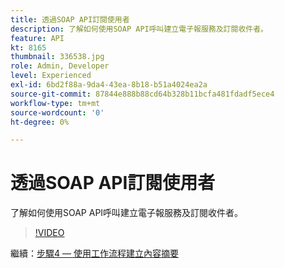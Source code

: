 ```yaml
---
title: 透過SOAP API訂閱使用者
description: 了解如何使用SOAP API呼叫建立電子報服務及訂閱收件者。
feature: API
kt: 8165
thumbnail: 336538.jpg
role: Admin, Developer
level: Experienced
exl-id: 6bd2f88a-9da4-43ea-8b18-b51a4024ea2a
source-git-commit: 87844e888b88cd64b328b11bcfa481fdadf5ece4
workflow-type: tm+mt
source-wordcount: '0'
ht-degree: 0%

---
```


# 透過SOAP API訂閱使用者

了解如何使用SOAP API呼叫建立電子報服務及訂閱收件者。

>[!VIDEO](https://video.tv.adobe.com/v/336538?quality=12)

繼續：[步驟4 — 使用工作流程建立內容摘要](/help/tutorial-using-soap-apis/create-a-content-digest-overview.md)

